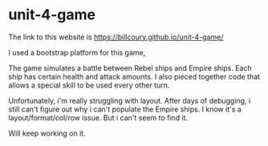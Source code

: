 # unit-4-game

The link to this website is  https://billcoury.github.io/unit-4-game/

I used a bootstrap platform for this game,

The game simulates a battle between Rebel ships and Empire ships.
Each ship has certain health and attack amounts.
I also pieced together code that allows a special skill to be used every other turn.

Unfortunately, i'm really struggling with layout.  After days of debugging, i still can't figure out why i can't populate the Empire ships.  I know it's a layout/format/col/row issue.  But i can't seem to find it.

Will keep working on it.
